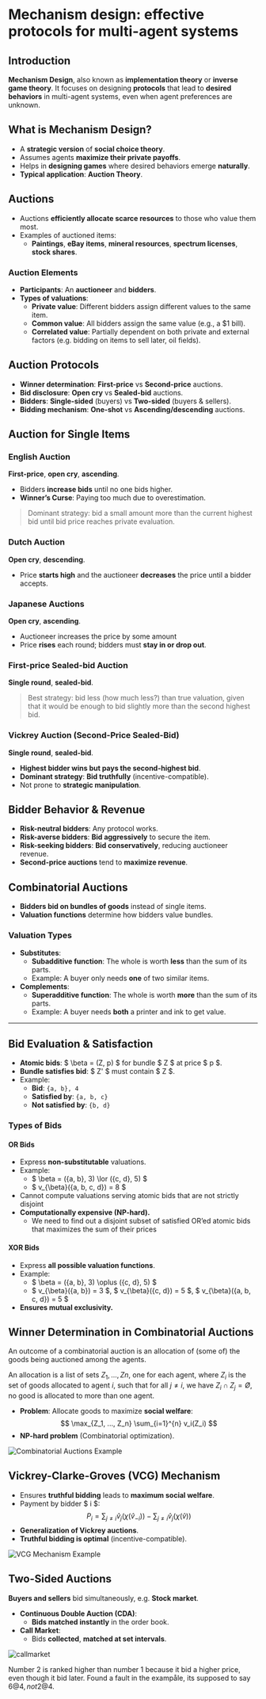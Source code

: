 # Mechanism design: effective protocols for multi-agent systems

## Introduction

**Mechanism Design**, also known as **implementation theory** or **inverse game theory**. It focuses on designing **protocols** that lead to **desired behaviors** in multi-agent systems, even when agent preferences are unknown.

## **What is Mechanism Design?**

- A **strategic version** of **social choice theory**.
- Assumes agents **maximize their private payoffs**.
- Helps in **designing games** where desired behaviors emerge **naturally**.
- **Typical application**: **Auction Theory**.

## **Auctions**

- Auctions **efficiently allocate scarce resources** to those who value them most.
- Examples of auctioned items:
  - **Paintings**, **eBay items**, **mineral resources**, **spectrum licenses**, **stock shares**.

### **Auction Elements**

- **Participants**: An **auctioneer** and **bidders**.
- **Types of valuations**:
  - **Private value**: Different bidders assign different values to the same item.
  - **Common value**: All bidders assign the same value (e.g., a $1 bill).
  - **Correlated value**: Partially dependent on both private and external factors (e.g. bidding on items to sell later, oil fields).

## **Auction Protocols**

- **Winner determination**: **First-price** vs **Second-price** auctions.
- **Bid disclosure**: **Open cry** vs **Sealed-bid** auctions.
- **Bidders**: **Single-sided** (buyers) vs **Two-sided** (buyers & sellers).
- **Bidding mechanism**: **One-shot** vs **Ascending/descending** auctions.

## Auction for Single Items

### **English Auction**

**First-price**, **open cry**, **ascending**.

- Bidders **increase bids** until no one bids higher.
- **Winner’s Curse**: Paying too much due to overestimation.

> Dominant strategy: bid a small amount more than the current highest bid until
bid price reaches private evaluation.

### **Dutch Auction**

**Open cry**, **descending**.

- Price **starts high** and the auctioneer **decreases** the price until a bidder accepts.

### **Japanese Auctions**

**Open cry**, **ascending**.

- Auctioneer increases the price by some amount
- Price **rises** each round; bidders must **stay in or drop out**.

### **First-price Sealed-bid Auction**

**Single round**, **sealed-bid**.

> Best strategy: bid less (how much less?) than true valuation, given that it
would be enough to bid slightly more than the second highest bid.

### **Vickrey Auction (Second-Price Sealed-Bid)**

**Single round**, **sealed-bid**.

- **Highest bidder wins but pays the second-highest bid**.
- **Dominant strategy**: **Bid truthfully** (incentive-compatible).
- Not prone to **strategic manipulation**.

## **Bidder Behavior & Revenue**

- **Risk-neutral bidders**: Any protocol works.
- **Risk-averse bidders**: **Bid aggressively** to secure the item.
- **Risk-seeking bidders**: **Bid conservatively**, reducing auctioneer revenue.
- **Second-price auctions** tend to **maximize revenue**.

## **Combinatorial Auctions**

- **Bidders bid on bundles of goods** instead of single items.
- **Valuation functions** determine how bidders value bundles.


### **Valuation Types**

- **Substitutes**:
  - **Subadditive function**: The whole is worth **less** than the sum of its parts.
  - Example: A buyer only needs **one** of two similar items.
- **Complements**:
  - **Superadditive function**: The whole is worth **more** than the sum of its parts.
  - Example: A buyer needs **both** a printer and ink to get value.

---

## **Bid Evaluation & Satisfaction**

- **Atomic bids**: $ \beta = (Z, p) $ for bundle $ Z $ at price $ p $.
- **Bundle satisfies bid**: $ Z' $ must contain $ Z $.
- Example:
  - **Bid**: `{a, b}, 4`
  - **Satisfied by**: `{a, b, c}`
  - **Not satisfied by**: `{b, d}`


### **Types of Bids**

#### **OR Bids**

- Express **non-substitutable** valuations.
- Example:
  - $ \beta = ({a, b}, 3) \lor ({c, d}, 5) $
  - $ v_{\beta}({a, b, c, d}) = 8 $
- Cannot compute valuations serving atomic bids that are not strictly disjoint
- **Computationally expensive (NP-hard).**
  - We need to find out a disjoint subset of satisfied OR’ed atomic bids that maximizes the sum of their prices

#### **XOR Bids**

- Express **all possible valuation functions**.
- Example:
  - $ \beta = ({a, b}, 3) \oplus ({c, d}, 5) $
  - $ v_{\beta}({a, b}) = 3 $, $ v_{\beta}({c, d}) = 5 $, $ v_{\beta}({a, b, c, d}) = 5 $
- **Ensures mutual exclusivity.**

## **Winner Determination in Combinatorial Auctions**

An outcome of a combinatorial auction is an allocation of (some of) the
goods being auctioned among the agents.

An allocation is a list of sets $Z_1, ..., Zn$, one for each agent, where $Z_i$ is the set of goods allocated to agent $i$, such that for all $j \neq i$, we have $Z_i \cap Z_j = Ø$, no good is allocated to more than one agent.

- **Problem**: Allocate goods to maximize **social welfare**:
  $$ \max_{Z_1, ..., Z_n} \sum_{i=1}^{n} v_i(Z_i) $$
- **NP-hard problem** (Combinatorial optimization).

![Combinatorial Auctions Example](/figs/winnerdetcombiauc.png)

## **Vickrey-Clarke-Groves (VCG) Mechanism**

- Ensures **truthful bidding** leads to **maximum social welfare**.
- Payment by bidder $ i $:
  $$ P_i = \sum_{j \neq i} \hat{v}_j(\chi(\hat{v}_{-i})) - \sum_{j \neq i} \hat{v}_j(\chi(\hat{v})) $$
- **Generalization of Vickrey auctions**.
- **Truthful bidding is optimal** (incentive-compatible).

![VCG Mechanism Example](/figs/VCG.png)

## **Two-Sided Auctions**


**Buyers and sellers** bid simultaneously, e.g. **Stock market**.

- **Continuous Double Auction (CDA)**:
  - **Bids matched instantly** in the order book.
- **Call Market**:
  - Bids **collected**, **matched at set intervals**.

![callmarket](/figs/callmarketex.png)

Number 2 is ranked higher than number 1 because it bid a higher price, even though it bid later. Found a fault in the exampåle, its supposed to say 6@4$, not 2@4$.


